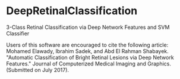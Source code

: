 # DeepRetinalClassification
3-Class Retinal Classification via Deep Network Features and SVM Classifier

Users of this software are encouraged to cite the following article: Mohamed Elawady, Ibrahim Sadek, and Abd El Rahman Shabayek. "Automatic Classification of Bright Retinal Lesions via Deep Network Features." Journal of Computerized Medical Imaging and Graphics. (Submitted on July 2017).
